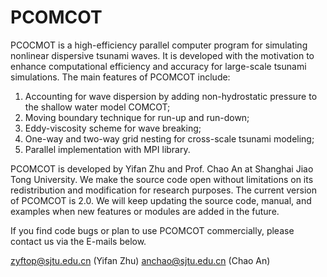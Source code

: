 # PCOMCOT
PCOCMOT is a high-efficiency parallel computer program for simulating nonlinear dispersive tsunami waves. It is developed with the motivation to enhance computational efficiency and accuracy for large-scale tsunami simulations. The main features of PCOMCOT include:
1) Accounting for wave dispersion by adding non-hydrostatic pressure to the shallow water model COMCOT;
2) Moving boundary technique for run-up and run-down;
3) Eddy-viscosity scheme for wave breaking;
4) One-way and two-way grid nesting for cross-scale tsunami modeling;
5) Parallel implementation with MPI library.

PCOMCOT is developed by Yifan Zhu and Prof. Chao An at Shanghai Jiao Tong University. We make the source code open without limitations on its redistribution and modification for research purposes. The current version of PCOMCOT is 2.0. We will keep updating the source code, manual, and examples when new features or modules are added in the future. 

If you find code bugs or plan to use PCOMCOT commercially, please contact us via the E-mails below.

zyftop@sjtu.edu.cn (Yifan Zhu)      anchao@sjtu.edu.cn (Chao An)
